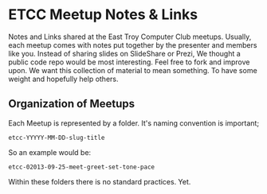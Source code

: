 # ETCC Meetup Notes & Links

Notes and Links shared at the East Troy Computer Club meetups. Usually, each meetup comes with notes put together by the presenter and members like you. Instead of sharing slides on SlideShare or Prezi, We thought a public code repo would be most interesting. Feel free to fork and improve upon. We want this collection of material to mean something. To have some weight and hopefully help others.

## Organization of Meetups

Each Meetup is represented by a folder. It's naming convention is important;

    etcc-YYYYY-MM-DD-slug-title

So an example would be:

    etcc-02013-09-25-meet-greet-set-tone-pace

Within these folders there is no standard practices. Yet. 
